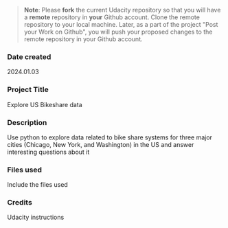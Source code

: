 >**Note**: Please **fork** the current Udacity repository so that you will have a **remote** repository in **your** Github account. Clone the remote repository to your local machine. Later, as a part of the project "Post your Work on Github", you will push your proposed changes to the remote repository in your Github account.

### Date created
2024.01.03

### Project Title
Explore US Bikeshare data

### Description
Use python to explore data related to bike share systems for three major cities (Chicago, New York, and Washington) in the US and answer interesting questions about it 

### Files used
Include the files used

### Credits
Udacity instructions

